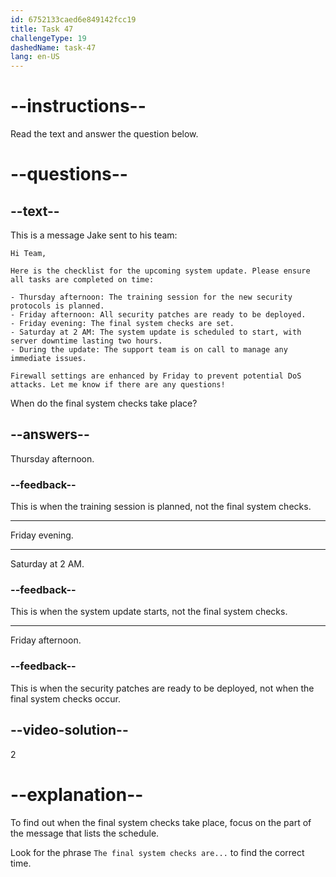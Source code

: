 ```yaml
---
id: 6752133caed6e849142fcc19
title: Task 47
challengeType: 19
dashedName: task-47
lang: en-US
---
```

<!-- READING -->

# --instructions--

Read the text and answer the question below.

# --questions--

## --text--

This is a message Jake sent to his team:

`Hi Team,`

`Here is the checklist for the upcoming system update. Please ensure all tasks are completed on time:`  

`- Thursday afternoon: The training session for the new security protocols is planned.`  
`- Friday afternoon: All security patches are ready to be deployed.`  
`- Friday evening: The final system checks are set.`  
`- Saturday at 2 AM: The system update is scheduled to start, with server downtime lasting two hours.`  
`- During the update: The support team is on call to manage any immediate issues.`  

`Firewall settings are enhanced by Friday to prevent potential DoS attacks. Let me know if there are any questions!`

When do the final system checks take place?

## --answers--

Thursday afternoon.

### --feedback--

This is when the training session is planned, not the final system checks.

---

Friday evening.

---

Saturday at 2 AM.

### --feedback--

This is when the system update starts, not the final system checks.

---

Friday afternoon.

### --feedback--

This is when the security patches are ready to be deployed, not when the final system checks occur.

## --video-solution--

2

# --explanation--

To find out when the final system checks take place, focus on the part of the message that lists the schedule. 

Look for the phrase `The final system checks are...` to find the correct time.
